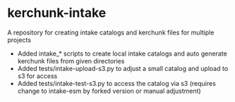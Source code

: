 # kerchunk-intake
A repository for creating intake catalogs and kerchunk files for multiple projects

- Added intake_* scripts to create local intake catalogs and auto generate kerchunk files from given directories
- Added tests/intake-upload-s3.py to adjust a small catalog and upload to s3 for access
- Added tests/intake-test-s3.py to access the catalog via s3 (requires change to intake-esm by forked version or manual adjustment)
